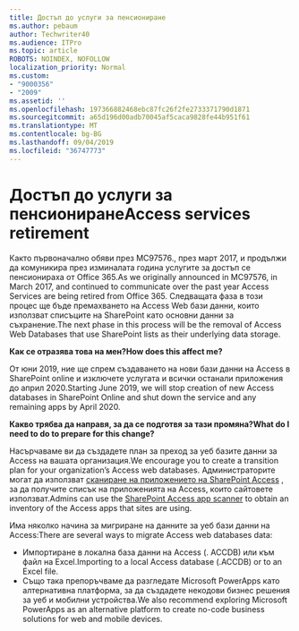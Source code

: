 ```yaml
---
title: Достъп до услуги за пенсиониране
ms.author: pebaum
author: Techwriter40
ms.audience: ITPro
ms.topic: article
ROBOTS: NOINDEX, NOFOLLOW
localization_priority: Normal
ms.custom:
- "9000356"
- "2009"
ms.assetid: ''
ms.openlocfilehash: 197366882468ebc87fc26f2fe2733371790d1871
ms.sourcegitcommit: a65d196d00adb70045af5caca9828fe44b951f61
ms.translationtype: MT
ms.contentlocale: bg-BG
ms.lasthandoff: 09/04/2019
ms.locfileid: "36747773"
---
```

# <a name="access-services-retirement"></a><span data-ttu-id="4d3fc-102">Достъп до услуги за пенсиониране</span><span class="sxs-lookup"><span data-stu-id="4d3fc-102">Access services retirement</span></span>

<span data-ttu-id="4d3fc-103">Както първоначално обяви през MC97576., през март 2017, и продължи да комуникира през изминалата година услугите за достъп се пенсионираха от Office 365.</span><span class="sxs-lookup"><span data-stu-id="4d3fc-103">As we originally announced in MC97576, in March 2017, and continued to communicate over the past year Access Services are being retired from Office 365.</span></span> <span data-ttu-id="4d3fc-104">Следващата фаза в този процес ще бъде премахването на Access Web бази данни, които използват списъците на SharePoint като основни данни за съхранение.</span><span class="sxs-lookup"><span data-stu-id="4d3fc-104">The next phase in this process will be the removal of Access Web Databases that use SharePoint lists as their underlying data storage.</span></span>

<span data-ttu-id="4d3fc-105">**Как се отразява това на мен?**</span><span class="sxs-lookup"><span data-stu-id="4d3fc-105">**How does this affect me?**</span></span>

<span data-ttu-id="4d3fc-106">От юни 2019, ние ще спрем създаването на нови бази данни на Access в SharePoint online и изключете услугата и всички останали приложения до април 2020.</span><span class="sxs-lookup"><span data-stu-id="4d3fc-106">Starting June 2019, we will stop creation of new Access databases in SharePoint Online and shut down the service and any remaining apps by April 2020.</span></span>

<span data-ttu-id="4d3fc-107">**Какво трябва да направя, за да се подготвя за тази промяна?**</span><span class="sxs-lookup"><span data-stu-id="4d3fc-107">**What do I need to do to prepare for this change?**</span></span>

<span data-ttu-id="4d3fc-108">Насърчаваме ви да създадете план за преход за уеб базите данни за Access на вашата организация.</span><span class="sxs-lookup"><span data-stu-id="4d3fc-108">We encourage you to create a transition plan for your organization’s Access web databases.</span></span> <span data-ttu-id="4d3fc-109">Администраторите могат да използват [сканиране на приложението на SharePoint Access](https://github.com/SharePoint/PnP-Tools/tree/master/Solutions/SharePoint.AccessApp.Scanner) , за да получите списък на приложенията на Access, които сайтовете използват.</span><span class="sxs-lookup"><span data-stu-id="4d3fc-109">Admins can use the [SharePoint Access app scanner](https://github.com/SharePoint/PnP-Tools/tree/master/Solutions/SharePoint.AccessApp.Scanner) to obtain an inventory of the Access apps that sites are using.</span></span>

<span data-ttu-id="4d3fc-110">Има няколко начина за мигриране на данните за уеб бази данни на Access:</span><span class="sxs-lookup"><span data-stu-id="4d3fc-110">There are several ways to migrate Access web databases data:</span></span>

- <span data-ttu-id="4d3fc-111">Импортиране в локална база данни на Access (. ACCDB) или към файл на Excel.</span><span class="sxs-lookup"><span data-stu-id="4d3fc-111">Importing to a local Access database (.ACCDB) or to an Excel file.</span></span>
- <span data-ttu-id="4d3fc-112">Също така препоръчваме да разгледате Microsoft PowerApps като алтернативна платформа, за да създадете некодови бизнес решения за уеб и мобилни устройства.</span><span class="sxs-lookup"><span data-stu-id="4d3fc-112">We also recommend exploring Microsoft PowerApps as an alternative platform to create no-code business solutions for web and mobile devices.</span></span>